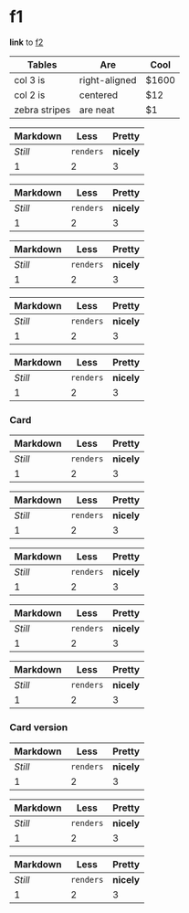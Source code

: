 # f1

**link** to [f2](./f2.md)


| Tables        | Are           | Cool  |
| ------ | ------- | ----|
| col 3 is      | right-aligned | $1600 |
| col 2 is      | centered      |   $12 |
| zebra stripes | are neat      |    $1 |


Markdown | Less | Pretty
--- | --- | ---
*Still* | `renders` | **nicely**
1 | 2 | 3

Markdown | Less | Pretty
--- | --- | ---
*Still* | `renders` | **nicely**
1 | 2 | 3

Markdown | Less | Pretty
--- | --- | ---
*Still* | `renders` | **nicely**
1 | 2 | 3

Markdown | Less | Pretty
--- | --- | ---
*Still* | `renders` | **nicely**
1 | 2 | 3

Markdown | Less | Pretty
--- | --- | ---
*Still* | `renders` | **nicely**
1 | 2 | 3

### Card

Markdown | Less | Pretty
--- | --- | ---
*Still* | `renders` | **nicely**
1 | 2 | 3

Markdown | Less | Pretty
--- | --- | ---
*Still* | `renders` | **nicely**
1 | 2 | 3

Markdown | Less | Pretty
--- | --- | ---
*Still* | `renders` | **nicely**
1 | 2 | 3

Markdown | Less | Pretty
--- | --- | ---
*Still* | `renders` | **nicely**
1 | 2 | 3

Markdown | Less | Pretty
--- | --- | ---
*Still* | `renders` | **nicely**
1 | 2 | 3

### Card version

Markdown | Less | Pretty
--- | --- | ---
*Still* | `renders` | **nicely**
1 | 2 | 3

Markdown | Less | Pretty
--- | --- | ---
*Still* | `renders` | **nicely**
1 | 2 | 3

Markdown | Less | Pretty
--- | --- | ---
*Still* | `renders` | **nicely**
1 | 2 | 3

